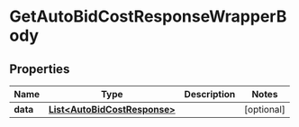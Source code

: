 

# GetAutoBidCostResponseWrapperBody


## Properties

Name | Type | Description | Notes
------------ | ------------- | ------------- | -------------
**data** | [**List&lt;AutoBidCostResponse&gt;**](AutoBidCostResponse.md) |  |  [optional]



